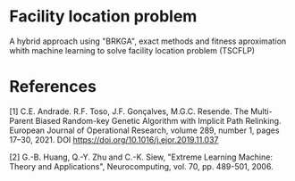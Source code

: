 # Facility location problem 
A hybrid approach using "BRKGA", exact methods and fitness aproximation whith machine learning to solve facility location problem (TSCFLP)

# References

[1] C.E. Andrade. R.F. Toso, J.F. Gonçalves, M.G.C. Resende. 
The Multi-Parent Biased Random-key Genetic Algorithm with Implicit Path Relinking.
European Journal of Operational Research, volume 289, number 1, pages 17–30, 2021. DOI https://doi.org/10.1016/j.ejor.2019.11.037

[2] G.-B. Huang, Q.-Y. Zhu and C.-K. Siew, "Extreme Learning Machine:
          Theory and Applications", Neurocomputing, vol. 70, pp. 489-501,
          2006.
          
